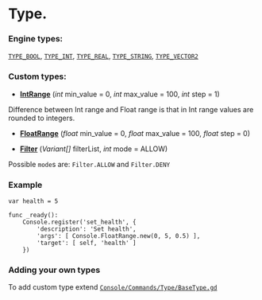 
# Type.


### Engine types:

[`TYPE_BOOL`](https://github.com/QuentinCaffeino/godot-console/blob/dev/src/Type/Bool.gd), [`TYPE_INT`](https://github.com/QuentinCaffeino/godot-console/blob/dev/src/Type/Int.gd), [`TYPE_REAL`](https://github.com/QuentinCaffeino/godot-console/blob/dev/src/Type/Float.gd), [`TYPE_STRING`](https://github.com/QuentinCaffeino/godot-console/blob/dev/src/Type/String.gd), [`TYPE_VECTOR2`](https://github.com/QuentinCaffeino/godot-console/blob/dev/src/Type/Vector2.gd)


### Custom types:

 - [**IntRange**](https://github.com/QuentinCaffeino/godot-console/blob/dev/docs/Type/IntRange.md) (*int* min_value = 0, *int* max_value = 100, *int* step = 1)

Difference between Int range and Float range is that in Int range values are rounded to integers.


- [**FloatRange**](https://github.com/QuentinCaffeino/godot-console/blob/dev/docs/Type/FloatRange.md) (*float* min_value = 0, *float* max_value = 100, *float* step = 0)


- [**Filter**](https://github.com/QuentinCaffeino/godot-console/blob/dev/docs/Type/Filter.md) (*Variant[]* filterList, *int* mode = ALLOW)

Possible `mode`s are: `Filter.ALLOW` and `Filter.DENY`


### Example

```gdscript
var health = 5

func _ready():
	Console.register('set_health', {
		'description': 'Set health',
		'args': [ Console.FloatRange.new(0, 5, 0.5) ],
		'target': [ self, 'health' ]
	})
```


### Adding your own types

To add custom type extend [`Console/Commands/Type/BaseType.gd`](https://github.com/QuentinCaffeino/godot-console/blob/dev/src/Type/BaseType.gd)
